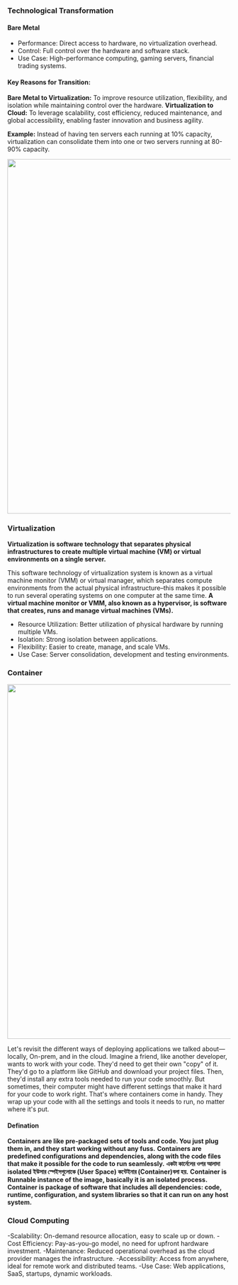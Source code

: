 ### Technological Transformation

#### **Bare Metal**

- Performance: Direct access to hardware, no virtualization overhead.
- Control: Full control over the hardware and software stack.
- Use Case: High-performance computing, gaming servers, financial trading systems.

#### **Key Reasons for Transition:**

**Bare Metal to Virtualization:** To improve resource utilization, flexibility, and isolation while maintaining control over the hardware.
**Virtualization to Cloud:** To leverage scalability, cost efficiency, reduced maintenance, and global accessibility, enabling faster innovation and business agility.

**Example:** Instead of having ten servers each running at 10% capacity, virtualization can consolidate them into one or two servers running at 80-90% capacity.


<p align="right">
<img src="https://github.com/saifulislam88/docker/assets/68442870/401f1965-77cb-450a-b558-5ad80b1428ea" alt="Technological Transformation" width="800"/>
</p>


### Virtualization

**Virtualization is software technology that separates physical infrastructures to create multiple virtual machine (VM) or virtual environments on a single server.**


This software technology of virtualization system is known as a virtual machine monitor (VMM) or virtual manager, which separates compute environments from the actual physical infrastructure–this makes it possible to run several operating systems on one computer at the same time. 
**A virtual machine monitor or VMM, also known as a hypervisor, is software that creates, runs and manage virtual machines (VMs).**



- Resource Utilization: Better utilization of physical hardware by running multiple VMs.
- Isolation: Strong isolation between applications.
- Flexibility: Easier to create, manage, and scale VMs.
- Use Case: Server consolidation, development and testing environments.


### Container

<p align="right">
<img src="https://github.com/saifulislam88/docker/assets/68442870/3c392818-aa43-4313-8893-72d83f1a5019" alt="Technological Transformation" width="800"/>
</p>

Let's revisit the different ways of deploying applications we talked about—locally, On-prem, and in the cloud. Imagine a friend, like another developer, wants to work with your code. They'd need to get their own "copy" of it. They'd go to a platform like GitHub and download your project files. Then, they'd install any extra tools needed to run your code smoothly. But sometimes, their computer might have different settings that make it hard for your code to work right. That's where containers come in handy. They wrap up your code with all the settings and tools it needs to run, no matter where it's put. 

#### **Defination**
**Containers are like pre-packaged sets of tools and code. You just plug them in, and they start working without any fuss.**
**Containers are predefined configurations and dependencies, along with the code files that make it possible for the code to run seamlessly.**
**একটা কার্নেলের ওপর আলাদা isolated ইউসার স্পেইসগুলোকে (User Space) কন্টেইনার (Container)বলা হয়.**
**Container is Runnable instance of the image, basically it is an isolated process.**
**Container is package of software that includes all dependencies: code, runtime, configuration, and system libraries so that it can run on any host system.**





### Cloud Computing


-Scalability: On-demand resource allocation, easy to scale up or down.
-Cost Efficiency: Pay-as-you-go model, no need for upfront hardware investment.
-Maintenance: Reduced operational overhead as the cloud provider manages the infrastructure.
-Accessibility: Access from anywhere, ideal for remote work and distributed teams.
-Use Case: Web applications, SaaS, startups, dynamic workloads.
